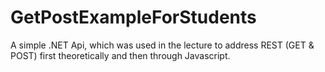 # GetPostExampleForStudents

A simple .NET Api, which was used in the lecture to address REST (GET & POST) first theoretically and then through Javascript.
